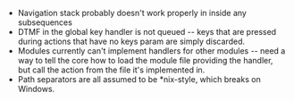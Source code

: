  * Navigation stack probably doesn't work properly in inside any subsequences
 * DTMF in the global key handler is not queued --  keys that are pressed
   during actions that have no keys param are simply discarded.
 * Modules currently can't implement handlers for other modules -- need a way
   to tell the core how to load the module file providing the handler, but
   call the action from the file it's implemented in.
 * Path separators are all assumed to be *nix-style, which breaks on Windows.
